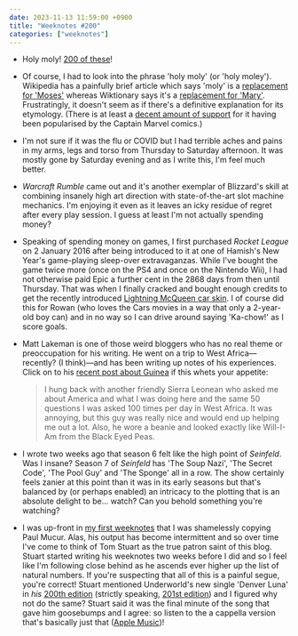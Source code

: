 ```yaml
---
date: 2023-11-13 11:59:00 +0900
title: "Weeknotes #200"
categories: ["weeknotes"]
---
```


- Holy moly! [200 of these](https://updates.inqk.net/weeknotes/2023.html)!

- Of course, I had to look into the phrase 'holy moly' (or 'holy moley'). Wikipedia has a painfully brief article which says 'moly' is a [replacement for 'Moses'](https://en.wikipedia.org/wiki/Holy_Moly) whereas Wiktionary says it's a [replacement for 'Mary'](https://en.wiktionary.org/wiki/holy_moley). Frustratingly, it doesn't seem as if there's a definitive explanation for its etymology. (There is at least a [decent amount of support](http://www.word-detective.com/2011/03/holy-moley/) for it having been popularised by the Captain Marvel comics.)

- I'm not sure if it was the flu or COVID but I had terrible aches and pains in my arms, legs and torso from Thursday to Saturday afternoon. It was mostly gone by Saturday evening and as I write this, I'm feel much better.

- _Warcraft Rumble_ came out and it's another exemplar of Blizzard's skill at combining insanely high art direction with state-of-the-art slot machine mechanics. I'm enjoying it even as it leaves an icky residue of regret after every play session. I guess at least I'm not actually spending money?

- Speaking of spending money on games, I first purchased _Rocket League_ on 2 January 2016 after being introduced to it at one of Hamish's New Year's game-playing sleep-over extravaganzas. While I've bought the game twice more (once on the PS4 and once on the Nintendo Wii), I had not otherwise paid Epic a further cent in the 2868 days from then until Thursday. That was when I finally cracked and bought enough credits to get the recently introduced [Lightning McQueen car skin](https://www.rocketleague.com/news/the-lightning-mcqueen-car-body-and-other-cosmetics-hit-the-soccar-pitch-in-rocket-league/). I of course did this for Rowan (who loves the Cars movies in a way that only a 2-year-old boy can) and in no way so I can drive around saying 'Ka-chow!' as I score goals.

- Matt Lakeman is one of those weird bloggers who has no real theme or preoccupation for his writing. He went on a trip to West Africa—recently? (I think)—and has been writing up notes of his experiences. Click on to his [recent post about Guinea](https://mattlakeman.org/2023/11/07/notes-on-guinea/) if this whets your appetite:

  > I hung back with another friendly Sierra Leonean who asked me about America and what I was doing here and the same 50 questions I was asked 100 times per day in West Africa. It was annoying, but this guy was really nice and would end up helping me out a lot. Also, he wore a beanie and looked exactly like Will-I-Am from the Black Eyed Peas.

- I wrote two weeks ago that season 6 felt like the high point of _Seinfeld_. Was I insane? Season 7 of _Seinfeld_ has 'The Soup Nazi', 'The Secret Code', 'The Pool Guy' and 'The Sponge' all in a row. The show certainly feels zanier at this point than it was in its early seasons but that's balanced by (or perhaps enabled) an intricacy to the plotting that is an absolute delight to be... watch? Can you behold something you're watching?
 
- I was up-front in [my first weeknotes](https://updates.inqk.net/post/1579480480.html) that I was shamelessly copying Paul Mucur. Alas, his output has become intermittent and so over time I've come to think of Tom Stuart as the true patron saint of this blog. Stuart started writing his weeknotes two weeks before I did and so I feel like I'm following close behind as he ascends ever higher up the list of natural numbers. If you're suspecting that all of this is a painful segue, you're correct! Stuart mentioned Underworld's new single 'Denver Luna' in _his_ [200th edition](https://tomstu.art/weeknotes-200-brief-surge) (strictly speaking, [201st edition](https://tomstu.art/weeknotes-0-collectively-meaningless)) and I figured why not do the same? Stuart said it was the final minute of the song that gave him goosebumps and I agree: so listen to the a cappella version that's basically just that ([Apple Music](https://music.apple.com/us/album/denver-luna-acappella/1709230456?i=1709230467))!
